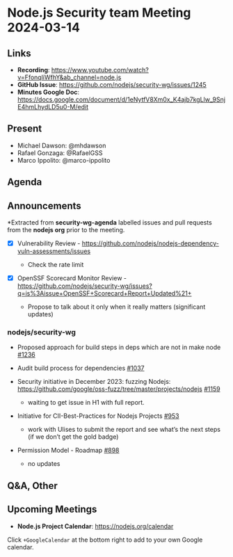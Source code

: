 # Node.js  Security team Meeting 2024-03-14

## Links

* **Recording**:  https://www.youtube.com/watch?v=FfonqliWfhY&ab_channel=node.js
* **GitHub Issue**: https://github.com/nodejs/security-wg/issues/1245
* **Minutes Google Doc**: https://docs.google.com/document/d/1eNytfV8Xm0x_K4ajb7kgLlw_9SnjE4hmLhydLD5u0-M/edit

## Present

* Michael Dawson: @mhdawson
* Rafael Gonzaga: @RafaelGSS
* Marco Ippolito: @marco-ippolito

## Agenda

## Announcements

*Extracted from **security-wg-agenda** labelled issues and pull requests from the **nodejs org** prior to the meeting.

- [x] Vulnerability Review - https://github.com/nodejs/nodejs-dependency-vuln-assessments/issues
  - Check the rate limit

- [X] OpenSSF Scorecard Monitor Review - https://github.com/nodejs/security-wg/issues?q=is%3Aissue+OpenSSF+Scorecard+Report+Updated%21+
  * Propose to talk about it only when it really matters (significant updates)

### nodejs/security-wg

* Proposed approach for build steps in deps which are not in make node  [#1236](https://github.com/nodejs/security-wg/issues/1236)
* Audit build process for dependencies [#1037](https://github.com/nodejs/security-wg/issues/1037)

* Security initiative in December 2023: fuzzing Nodejs: https://github.com/google/oss-fuzz/tree/master/projects/nodejs [#1159](https://github.com/nodejs/security-wg/issues/1159)
  * waiting to get issue in H1 with full report.

* Initiative for CII-Best-Practices for Nodejs Projects [#953](https://github.com/nodejs/security-wg/issues/953)
  * work with Ulises to submit the report and see what’s the next steps (if we don’t get the gold badge)

* Permission Model - Roadmap [#898](https://github.com/nodejs/security-wg/issues/898)
  * no updates

## Q&A, Other

## Upcoming Meetings

* **Node.js Project Calendar**: <https://nodejs.org/calendar>

Click `+GoogleCalendar` at the bottom right to add to your own Google calendar.

